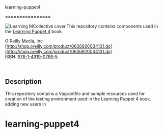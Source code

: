 learning-puppet4

================

<a href="http://shop.oreilly.com/product/0636920034131.do" target="OReilly"><img alt="Learning MCollective cover" src="http://akamaicovers.oreilly.com/images/0636920034131/cat.gif" align="left"></a>

This repository contains components used in the 
    <a href="http://shop.oreilly.com/product/0636920034131.do" target="OReilly">Learning Puppet 4</a> book.

O'Reilly Media, Inc  
[http://shop.oreilly.com/product/0636920034131.do](http://shop.oreilly.com/product/0636920034131.do)  
ISBN: [978-1-4919-0766-5](http://shop.oreilly.com/product/0636920034131.do)  

<br clear="all" />

## Description

This repository contains a Vagrantfile and sample resources
used for creation of the testing environment used in the Learning Puppet 4 book.
adding new users in 
# learning-puppet4
